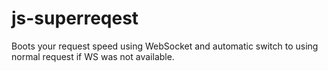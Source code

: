 # js-superreqest
Boots your request speed using WebSocket and automatic switch to using normal request if WS was not available.
